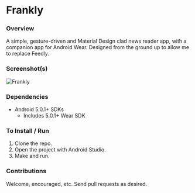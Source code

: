 # Frankly

### Overview
A simple, gesture-driven and Material Design clad news reader app, with a companion app for Android Wear. Designed from the ground up to allow me to replace Feedly.

### Screenshot(s)

![Frankly](https://pbs.twimg.com/media/CITzgdIUwAAHFRV.png:large)

### Dependencies
* Android 5.0.1+ SDKs
  * Includes 5.0.1+ Wear SDK
  
### To Install / Run
1. Clone the repo.
2. Open the project with Android Studio.
3. Make and run.

### Contributions
Welcome, encouraged, etc. Send pull requests as desired.

